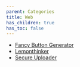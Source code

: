 ```yaml
---
parent: Categories
title: Web
has_children: true
has_toc: false
---
```


* [Fancy Button Generator](fbg.md)
* [Lemonthinker](lemonthinker.md)
* [Secure Uploader](secureuploader.md)
